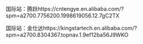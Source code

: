 国际站：腾跃https://cntengye.en.alibaba.com/?spm=a2700.7756200.1998619056.12.7gC2TX

国际站：金仕达https://kingstartech.en.alibaba.com/?spm=a2700.8304367.topnav.1.9ef12ba56J9WKO
